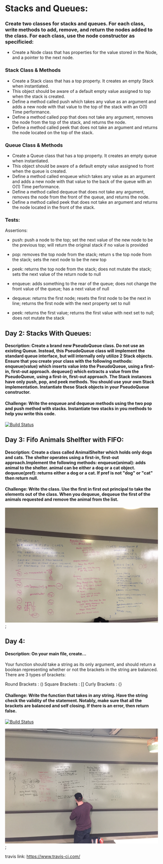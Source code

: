 # Stacks and Queues:
### Create two classes for stacks and queues. For each class, write methods to add, remove, and return the nodes added to the class. For each class, use the node constructor as specificied: 
* Create a Node class that has properties for the value stored in the Node, and a pointer to the next node.

### Stack Class & Methods
* Create a Stack class that has a top property. It creates an empty Stack when instantiated.
* This object should be aware of a default empty value assigned to top when the stack is created.
* Define a method called push which takes any value as an argument and adds a new node with that value to the top of the stack with an O(1) Time performance.
* Define a method called pop that does not take any argument, removes the node from the top of the stack, and returns the node.
* Define a method called peek that does not take an argument and returns the node located on the top of the stack.

### Queue Class & Methods
* Create a Queue class that has a top property. It creates an empty queue when instantiated.
* This object should be aware of a default empty value assigned to front when the queue is created.
* Define a method called enqueue which takes any value as an argument and adds a new node with that value to the back of the queue with an O(1) Time performance.
* Define a method called dequeue that does not take any argument, removes the node from the front of the queue, and returns the node.
* Define a method called peek that does not take an argument and returns the node located in the front of the stack.



### Tests:
Assertions: 
* push: push a node to the top; set the next value of the new node to be the previous top; will return the original stack if no value is provided

* pop: removes the top node from the stack; return s the top node from the stack; sets the next node to be the new top
* peek: returns the top node from the stack; does not mutate the stack; sets the next value of the return node to null

* enqueue: adds something to the rear of the queue; does not change the front value of the queue; has a next value of null

* dequeue: returns the first node; resets the first node to be the next in line; returns the first node with the next property set to null

* peek: returns the first value; returns the first value with next set to null; does not mutate the stack




## Day 2: Stacks With Queues:

#### Description: Create a brand new PseudoQueue class. Do not use an existing Queue. Instead, this PseudoQueue class will implement the standard queue interface, but will internally only utilize 2 Stack objects. Ensure that you create your class with the following methods: enqueue(value) which inserts value into the PseudoQueue, using a first-in, first-out approach. dequeue() which extracts a value from the PseudoQueue, using a first-in, first-out approach. The Stack instances have only push, pop, and peek methods. You should use your own Stack implementation. Instantiate these Stack objects in your PseudoQueue constructor.

#### Challenge: Write the enqueue and dequeue methods using the two pop and push method with stacks. Instantiate two stacks in you methods to help you write this code. 
[![Build Status](https://www.travis-ci.com/hingham/data-structures-and-algorithms.svg?branch=master)](https://www.travis-ci.com/hingham/data-structures-and-algorithms)


## Day 3: Fifo Animals Shelfter with FIFO:

#### Description: Create a class called AnimalShelter which holds only dogs and cats. The shelter operates using a first-in, first-out approach.Implement the following methods: enqueue(animal): adds animal to the shelter. animal can be either a dog or a cat object. dequeue(pref): returns either a dog or a cat. If pref is not "dog" or "cat" then return null.

#### Challenge: Write the class. Use the first in first out principal to take the elements out of the class. When you dequeue, dequeue the first of the animals requested and remove the animal from the list. 

![image](assets/animal-shelfter-wb.JPG);

## Day 4: 

#### Description: On your main file, create…
Your function should take a string as its only argument, and should return a boolean representing whether or not the brackets in the string are balanced. There are 3 types of brackets:

Round Brackets : ()
Square Brackets : []
Curly Brackets : {}

#### Challenge: Write the function that takes in any string. Have the string check the validity of the statement. Notably, make sure that all the brackets are balanced and self closing. If there is an error, then return false.

[![Build Status](https://www.travis-ci.com/hingham/data-structures-and-algorithms.svg?branch=master)](https://www.travis-ci.com/hingham/data-structures-and-algorithms)

![image](assets/wb-multi-bracket.JPG);

travis link: https://www.travis-ci.com/






